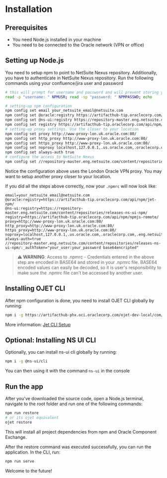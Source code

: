 # Installation

## Prerequisites

- You need Node.js installed in your machine
- You need to be connected to the Oracle network (VPN or office)

## Setting up Node.js

You need to setup npm to point to NetSuite Nexus repository.
Additionally, you have to authenticate in NetSuite Nexus repository.
Run the following commands using your confluence/jira user and password

```bash
# this will prompt for username and password and will prevent storing you credentials in bash history
read -p "username: " NPMUSR; read -sp "password: " NPMPASSWD; echo

# setting-up npm configuration
npm config set email your_netsuite_email@netsuite.com
npm config set @oracle:registry https://artifacthub-tip.oraclecorp.com/api/npm/jet-npm/
npm config set @ns-ui:registry https://repository-master.eng.netsuite.com/content/repositories/releases-ns-ui-npm/
npm config set registry https://artifacthub-tip.oraclecorp.com/api/npm/npmjs-remote/
# setting-up proxy settings. Use the closer to your location
npm config set proxy http://www-proxy-lon.uk.oracle.com:80/
npm config set http_proxy http://www-proxy-lon.uk.oracle.com:80/
npm config set https_proxy http://www-proxy-lon.uk.oracle.com:80/
npm config set noproxy localhost,127.0.0.1,.us.oracle.com,.oraclecorp.com,.eng.netsuite.com
npm config set always-auth true
# configure the access to NetSuite Nexus
npm config set //repository-master.eng.netsuite.com/content/repositories/releases-ns-ui-npm/:_authToken $(echo -n "${NPMUSR}:${NPMPASSWD}" | openssl base64)
```

Notice the configuration above uses the London Oracle VPN proxy. You may want to setup another proxy closer to your location.

If you did all the steps above correctly, now your `.npmrc` will now look like:

```
email=your_netsuite_email@netsuite.com
@oracle:registry=https://artifacthub-tip.oraclecorp.com/api/npm/jet-npm/
@ns-ui:registry=https://repository-master.eng.netsuite.com/content/repositories/releases-ns-ui-npm/
registry=https://artifacthub-tip.oraclecorp.com/api/npm/npmjs-remote/
proxy=http://www-proxy-lon.uk.oracle.com:80/
http_proxy=http://www-proxy-lon.uk.oracle.com:80/
https_proxy=http://www-proxy-lon.uk.oracle.com:80/
noproxy=localhost,127.0.0.1,.us.oracle.com,.oraclecorp.com,.eng.netsuite.com
always-auth=true
//repository-master.eng.netsuite.com/content/repositories/releases-ns-ui-npm/:_authToken="your_user:your_password base64encripted"
```

> **:warning: WARNING**: Access to .npmrc - Credentials entered in the above step are encoded in BASE64 and stored in your .npmrc file. BASE64 encoded values can easily be decoded, so it is user's responsibility to make sure the .npmrc file can't be accessed by another user.

## Installing OJET CLI

After npm configuration is done, you need to install OJET CLI globally by running:

```bash
npm i -g https://artifacthub-phx.oci.oraclecorp.com/ojet-dev-local/com/oracle/oraclejet/oracle-ojet-cli/11.0.0-2021-03-16_18-30-28/oracle-ojet-cli-11.0.0-2021-03-16_18-30-28.tgz
```

More information: [Jet CLI Setup](https://confluence.oraclecorp.com/confluence/display/JET/JET+CLI+Setup)

## Optional: Installing NS UI CLI

Optionally, you can install ns-ui cli globally by running:

```bash
npm i -g @ns-ui/cli
```

You can then using it with the command `ns-ui` in the console

## Run the app

After you've downloaded the source code, open a Node.js terminal, navigate to the root folder and run one of the following commands:

```bash
npm run restore
# or its ojet equivalent
ojet restore
```

This will install all project dependencies from npm and Oracle Component Exchange.

After the restore command was executed successfully, you can run the application. In the CLI, run:

```bash
npm run serve
```

Welcome to the future!
